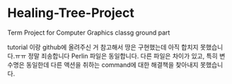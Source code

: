 # Healing-Tree-Project
Term Project for Computer Graphics classg
ground part

tutorial 이랑 github에 올려주신 거 참고해서 땅은 구현했는데 아직 합치지 못했습니다.ㅠㅠ 정말 죄송합니다
Perlin 파일은 동일합니다.
다른 파일은 차이가 있고, 특히 변수명은 동일한데 다른 액션을 취하는 command에 대한 해결책을 찾아내지 못했습니다.
